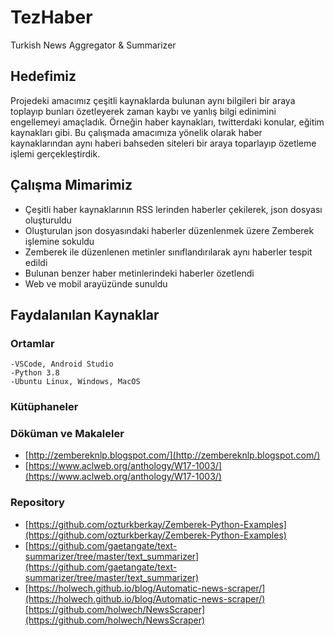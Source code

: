# TezHaber
Turkish News Aggregator &amp; Summarizer

## Hedefimiz

Projedeki amacımız çeşitli kaynaklarda bulunan aynı bilgileri bir araya toplayıp bunları özetleyerek zaman kaybı ve yanlış bilgi edinimini engellemeyi amaçladık. Örneğin haber kaynakları, twitterdaki konular, eğitim kaynakları gibi. Bu çalışmada amacımıza yönelik olarak haber kaynaklarından aynı haberi bahseden siteleri bir araya toparlayıp özetleme işlemi gerçekleştirdik. 

## Çalışma Mimarimiz

- Çeşitli haber kaynaklarının RSS lerinden haberler çekilerek, json dosyası oluşturuldu
- Oluşturulan json dosyasındaki haberler düzenlenmek üzere Zemberek işlemine sokuldu
- Zemberek ile düzenlenen metinler sınıflandırılarak aynı haberler tespit edildi
- Bulunan benzer haber metinlerindeki haberler özetlendi
- Web ve mobil arayüzünde sunuldu



## Faydalanılan Kaynaklar
### Ortamlar

	-VSCode, Android Studio
	-Python 3.8
	-Ubuntu Linux, Windows, MacOS

### Kütüphaneler


### Döküman ve Makaleler
* [http://zembereknlp.blogspot.com/](http://zembereknlp.blogspot.com/)
* [https://www.aclweb.org/anthology/W17-1003/](https://www.aclweb.org/anthology/W17-1003/)

### Repository
* [https://github.com/ozturkberkay/Zemberek-Python-Examples](https://github.com/ozturkberkay/Zemberek-Python-Examples)
* [https://github.com/gaetangate/text-summarizer/tree/master/text_summarizer](https://github.com/gaetangate/text-summarizer/tree/master/text_summarizer)
* [https://holwech.github.io/blog/Automatic-news-scraper/](https://holwech.github.io/blog/Automatic-news-scraper/)
[https://github.com/holwech/NewsScraper](https://github.com/holwech/NewsScraper)
